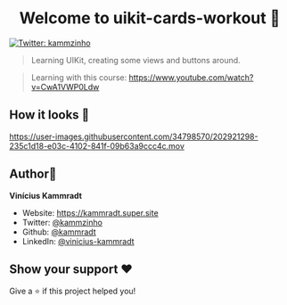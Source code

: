 <h1 align="center">Welcome to uikit-cards-workout 👋</h1>
<p>
  <a href="https://twitter.com/kammzinho" target="_blank">
    <img alt="Twitter: kammzinho" src="https://img.shields.io/twitter/follow/kammzinho.svg?style=social" />
  </a>
</p>

> Learning UIKit, creating some views and buttons around. 

> Learning with this course: https://www.youtube.com/watch?v=CwA1VWP0Ldw

## How it looks 📸

https://user-images.githubusercontent.com/34798570/202921298-235c1d18-e03c-4102-841f-09b63a9ccc4c.mov


## Author👤

**Vinícius Kammradt**

* Website: https://kammradt.super.site
* Twitter: [@kammzinho](https://twitter.com/kammzinho)
* Github: [@kammradt](https://github.com/kammradt)
* LinkedIn: [@vinicius-kammradt](https://linkedin.com/in/vinicius-kammradt)

## Show your support ♥️

Give a ⭐️ if this project helped you!
